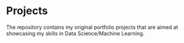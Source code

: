 # Projects
The repository contains my original portfolio projects that are aimed at showcasing my skills in Data Science/Machine Learning.
